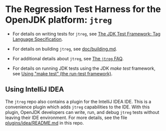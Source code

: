 # The Regression Test Harness for the OpenJDK platform: `jtreg`

* For details on writing tests for `jtreg`, see
  [The JDK Test Framework: Tag Language Specification][tagspec].

* For details on building `jtreg`, see
  [doc/building.md](doc/building.md).

* For additional details about `jtreg`, see
  [The `jtreg` FAQ][faq].

* For details on running JDK tests using the JDK _make test_ framework, see
  [Using "make test" (the run-test framework)][make-test].

[faq]: https://openjdk.org/jtreg/faq.html
[tagspec]: https://openjdk.org/jtreg/tag-spec.html
[make-test]: https://github.com/openjdk/jdk/blob/master/doc/testing.md

## Using IntelliJ IDEA

The `jtreg` repo also contains a plugin for the IntelliJ IDEA IDE.
This is a convenience plugin which adds `jtreg` capabilities to the IDE.
With this plugin, OpenJDK developers can write, run, and debug `jtreg` tests
without leaving their IDE environment.  For more details, see the file
[plugins/idea/README.md](plugins/idea/README.md) in this repo.
